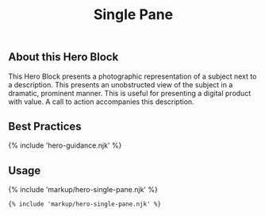 ﻿---
title: Single Pane
summary: A image next to a solid block of color with text and a link.
tags: hero block
layout: guide
eleventyNavigation:
  key: Single Pane
  parent: Hero Blocks
  order: 1
  excerpt: A image next to a solid block of color with text and a link.
  img: /img/illustrations/illus-single-pane.svg
---

## About this Hero Block

This Hero Block presents a photographic representation of a subject next to a description. This presents an unobstructed view of the subject in a dramatic, prominent manner. This is useful for presenting a digital product with value. A call to action accompanies this description.

## Best Practices 

{% include 'hero-guidance.njk' %}

## Usage

{% include 'markup/hero-single-pane.njk' %}

``` html
{% include 'markup/hero-single-pane.njk' %}
```
